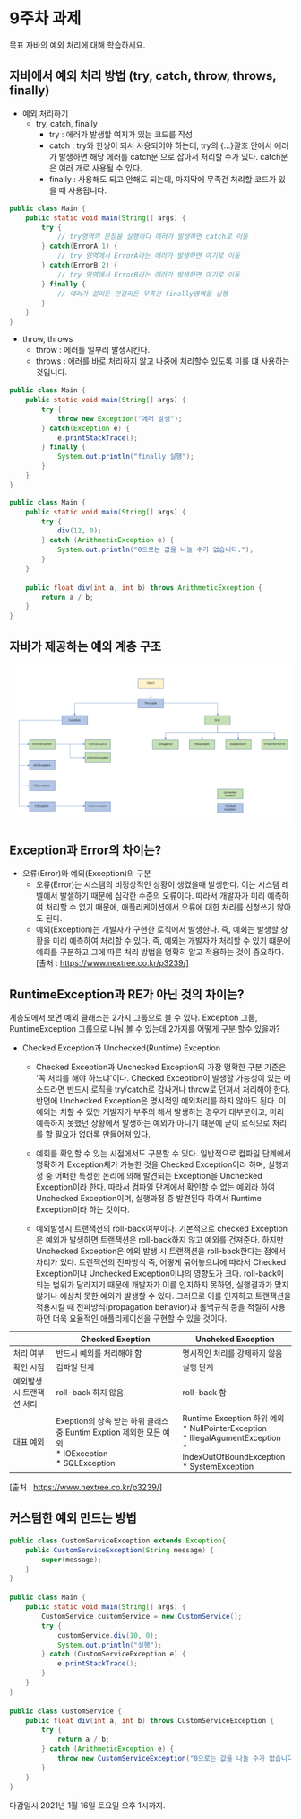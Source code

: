 9주차 과제
==

목표
자바의 예외 처리에 대해 학습하세요.

## 자바에서 예외 처리 방법 (try, catch, throw, throws, finally)

* 예외 처리하기
  * try, catch, finally
    - try : 에러가 발생할 여지가 있는 코드를 작성
    - catch : try와 한쌍이 되서 사용되어야 하는데, try의 {...}괄호 안에서 에러가 발생하면
              해당 에러를 catch문 으로 잡아서 처리할 수가 있다. catch문은 여러 개로 사용될 수 있다.
    - finally : 사용해도 되고 안해도 되는데, 마지막에 무족건 처리할 코드가 있을 때 사용됩니다.

```java
public class Main {
    public static void main(String[] args) {
        try {
            // try영역의 문장을 실행하다 에러가 발생하면 catch로 이동
        } catch(ErrorA 1) {
            // try 영역에서 ErrorA라는 에러가 발생하면 여기로 이동 
        } catch(ErrorB 2) {
            // try 영역에서 ErrorB라는 에러가 발생하면 여기로 이동
        } finally {
            // 에러가 걸리든 안걸리든 무족건 finally영역을 실행
        }
    }
}
```

  * throw, throws
    - throw : 에러를 일부러 발생시킨다.
    - throws : 에러를 바로 처리하지 않고 나중에 처리할수 있도록 미룰 떄 사용하는 것입니다.
    
```java
public class Main {
    public static void main(String[] args) {
        try {
            throw new Exception("에러 발생");
        } catch(Exception e) {
            e.printStackTrace();
        } finally {
            System.out.println("finally 실행");
        }
    }
}
```

```java
public class Main {
    public static void main(String[] args) {
        try {
            div(12, 0);
        } catch (ArithmeticException e) {
            System.out.println("0으로는 값을 나눌 수가 없습니다.");
        }
    }
    
    public float div(int a, int b) throws ArithmeticException {
        return a / b;
    }
}
```


## 자바가 제공하는 예외 계층 구조

<img src="../image/week_9/9week_1.png" width="800px"/>

## Exception과 Error의 차이는?
* 오류(Error)와 예외(Exception)의 구분
    - 오류(Error)는 시스템의 비정상적인 상황이 생겼을때 발생한다. 이는 시스템 레벨에서
      발샐하기 때문에 심각한 수준의 오류이다. 따라서 개발자가 미리 예측하여 처리할 수 없기 때문에,
      애플리케이션에서 오류에 대한 처리를 신청쓰기 않아도 된다.
    - 예외(Exception)는 개발자가 구현한 로직에서 발생한다. 즉, 예회는 발생할 상황을 미리 예측하여
      처리할 수 있다. 즉, 예외는 개발자가 처리할 수 있기 떄문에 예회를 구분하고 그에 따른 처리
      방법을 명확히 알고 적용하는 것이 중요하다.
[출처 : https://www.nextree.co.kr/p3239/]
      
## RuntimeException과 RE가 아닌 것의 차이는?
계층도에서 보면 예외 클래스는 2가지 그룹으로 볼 수 있다. Exception 그룹, RuntimeException 그룹으로 나눠 볼 수 있는데
2가지를 어떻게 구분 할수 있을까?

* Checked Exception과 Unchecked(Runtime) Exception

    - Checked Exception과 Unchecked Exception의 가장 명확한 구분 기준은 '꼭 처리를 해야 하느냐'이다.
      Checked Exception이 발생할 가능성이 있는 메소드라면 반드시 로직을 try/catch로 감싸거나 throw로 던져서 처리해야 한다.
      반면에 Unchecked Exception은 명시적인 예외처리를 하지 않아도 된다. 이 예외는 치할 수 있만 개발자가 부주의 해서 발생하는 경우가
      대부분이고, 미리 예측하지 못했던 상황에서 발생하는 예외가 아니기 떄문에 굳이 로직으로 처리를 할 필요가 없더록 만들어져 있다.

    - 예회를 확인할 수 있는 시점에서도 구분할 수 있다. 일반적으로 컴파일 단계에서 명확하게 Exception체가 가능한 것을 Checked Exception이라 하며,
      실행과정 중 어떠한 특정한 논리에 의해 발견되는 Exception을 Unchecked Exception이라 한다. 따라서 컴파일 단계에서 확인할 수 없는
      예외라 하여 Unchecked Exception이며, 실행과정 중 발견된다 하여서 Runtime Exception이라 하는 것이다.

    - 예외발생시 트랜잭션의 roll-back여부이다. 기본적으로 checked Exception은 예외가 발생하면 트랜잭션은 roll-back하지 않고 예외를 건져준다.
      하지만 Unchecked Exception은 예외 발생 시 트랜잭션을 roll-back한다는 점에서 차리가 있다. 트랜잭션의 전파방식 즉, 어떻게 묶어놓으냐에 따라서
      Checked Exception이냐 Unchecked Exception이냐의 영향도가 크다. roll-back이 되는 범위가 달라지기 때문에 개발자가 이를 인지하지 못하면,
      실행결과가 맞지 않거나 예상치 못한 예외가 발생할 수 있다. 그러므로 이를 인지하고 트랜잭션을 적용시킬 때 전파방식(propagation behavior)과 롤백규칙
      등을 적절히 사용하면 더욱 요율적인 애플리케이션을 구현할 수 있을 것이다.


||Checked Exeption|Uncheked Exception|
|---|---|---|
|처리 여부|반드시 예외를 처리해야 함|명시적인 처리를 강제하지 않음|
|확인 시점|컴파일 단계|실행 단계|
|예외발생시 트랜잭션 처리|roll-back 하지 않음|roll-back 함|
|대표 예외|Exeption의 상속 받는 하위 클래스 중 Euntim Exption 제외한 모든 예외 <br/> * IOException <br/>* SQLException|  Runtime Exception 하위 예외 <br/>* NullPointerException <br/>* lliegalAgumentException <br/> * IndexOutOfBoundException <br/>* SystemException|

[출처 : https://www.nextree.co.kr/p3239/] 

## 커스텀한 예외 만드는 방법

```java
public class CustomServiceException extends Exception{
    public CustomServiceException(String message) {
        super(message);
    }
}

public class Main {
    public static void main(String[] args) {
        CustomService customService = new CustomService();
        try {
            customService.div(10, 0);
            System.out.println("실행");
        } catch (CustomServiceException e) {
            e.printStackTrace();
        }
    }
}

public class CustomService {
    public float div(int a, int b) throws CustomServiceException {
        try {
            return a / b;
        } catch (ArithmeticException e) {
            throw new CustomServiceException("0으로는 값을 나눌 수가 없습니다.");
        }
    }
}

```

마감일시
2021년 1월 16일 토요일 오후 1시까지.
